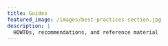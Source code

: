 ```yaml
---
title: Guides
featured_image: /images/best-practices-section.jpg
description: |
  HOWTOs, recommendations, and reference material
---
```

